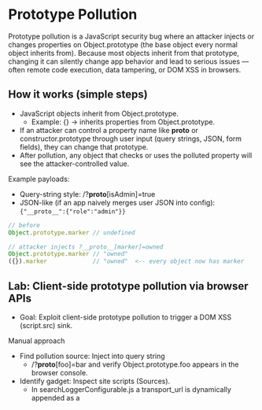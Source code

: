 # Prototype Pollution

Prototype pollution is a JavaScript security bug where an attacker injects or changes properties on Object.prototype (the base object every normal object inherits from). Because most objects inherit from that prototype, changing it can silently change app behavior and lead to serious issues — often remote code execution, data tampering, or DOM XSS in browsers.



## How it works (simple steps)
- JavaScript objects inherit from Object.prototype.
	- Example: {} → inherits properties from Object.prototype.
- If an attacker can control a property name like __proto__ or constructor.prototype through user input (query strings, JSON, form fields), they can change that prototype.
- After pollution, any object that checks or uses the polluted property will see the attacker-controlled value.

Example payloads:
- Query-string style: /?__proto__[isAdmin]=true
- JSON-like (if an app naively merges user JSON into config): ``` {"__proto__":{"role":"admin"}} ```
```js
// before
Object.prototype.marker // undefined

// attacker injects ?__proto__[marker]=owned
Object.prototype.marker // "owned"
({}).marker             // "owned"  <-- every object now has marker

```

## Lab: Client-side prototype pollution via browser APIs

- Goal: Exploit client-side prototype pollution to trigger a DOM XSS (script.src) sink.

Manual approach

- Find pollution source: Inject into query string 
	- 	/?__proto__[foo]=bar and verify Object.prototype.foo appears in the browser console.
- Identify gadget: Inspect site scripts (Sources). 
	-	In searchLoggerConfigurable.js a transport_url is dynamically appended as a <script> but was made non-writable/unconfigurable with Object.defineProperty() without defining a value property — this creates a gadget that reads value.
- Exploit: Pollute prototype so the gadget picks up a value property: 
	-	/?__proto__[value]=data:,alert(1); — the page renders <script src="data:,alert(1);"> and alert(1) runs, solving the lab.

DOM Invader (Burp) approach

	- Load lab in Burp browser, enable DOM Invader with prototype-pollution option.
	- Reload; DOM Invader finds prototype-pollution vectors in the query string.
	- Click Scan for gadgets → DOM Invader locates the value gadget and the script.src sink.
	- Click Exploit → DOM Invader auto-generates the POC and triggers alert(1).
Key takeaway: Prototype pollution via __proto__ can inject properties that interact with existing DOM-creating gadgets (e.g., script insertion) to achieve DOM XSS.


---


## Lab:  DOM XSS via client-side prototype pollution

Goal: Use prototype pollution to control a script src and trigger DOM XSS.

Manual steps (quick):

-	Find pollution vector: Inject into query string:
	-	/?__proto__[foo]=bar → confirm Object.prototype.foo === "bar" in DevTools Console.
-	Identify gadget: Inspect site scripts (Sources). 
	-	searchLogger.js will append a <script> if config.transport_url exists — a potential gadget if that property is read later.
-	Exploit: Pollute the prototype with transport_url:
	-	/?__proto__[transport_url]=data:,alert(1);
	Check Elements — a <script src="data:,alert(1);"> appears and alert(1) runs. Lab solved.

Automated (Burp DOM Invader):

	- Load lab in Burp browser → enable DOM Invader + prototype-pollution.
	- Reload: it finds pollution vectors in the query string.
	- Click Scan for gadgets → it finds the transport_url gadget and the script.src sink.
	- Click Exploit → DOM Invader generates a POC and triggers alert(1).

Key takeaway: Polluting __proto__ can inject properties (like transport_url) that existing client-side code uses to create DOM elements (e.g., script tags), enabling DOM XSS.

---

## Lab: DOM XSS via an alternative prototype pollution vector

Goal: Exploit prototype pollution to inject malicious JavaScript into an eval() sink.

Manual solution

- Find prototype pollution source:

	- Test /?__proto__[foo]=bar → no effect.

	- Try /?__proto__.foo=bar → success (Object.prototype.foo now equals "bar").

- Identify gadget:

	- In searchLoggerAlternative.js, an eval() sink uses manager.sequence, which isn’t defined — potential gadget.

- Craft exploit:

	- Inject payload:
		- /?__proto__.sequence=alert(1)
		- → error occurs, showing alert(1)1 (extra “1” breaks syntax).

	- Fix syntax by appending a minus:
		- /?__proto__.sequence=alert(1)-
		- → valid JS, triggers alert(1) and solves the lab.

DOM Invader solution

	- Enable prototype pollution option and reload page.
	- DOM Invader detects pollution vector in query string.
	- Scan for gadgets → finds eval() sink via sequence property.
	- Generated PoC fails initially due to the trailing 1 in payload.
	- Manually append - to the payload in URL → alert(1) executes successfully.



Key takeaway:
	- By polluting Object.prototype with a property used by an eval() sink, you can inject and execute JavaScript (DOM XSS). Sometimes, syntax adjustments (like adding -) are needed to fix malformed payloads.

---

## Lab: Client-side prototype pollution via flawed sanitization

Goal: Bypass the app’s key-sanitization to pollute Object.prototype, then control a script.src gadget to trigger DOM XSS.

How the bypass works :

- Simple __proto__ or constructor.prototype attempts are blocked by the site’s sanitizeKey() blocklist, so /?__proto__.foo=bar and similar fail.

- The filter isn’t recursive and can be bypassed by obfuscating the blocked key so the sanitizer misses it but the parser still interprets it. Example bypass forms used:

	- /?__pro__proto__to__[foo]=bar
	- /?__pro__proto__to__.foo=bar
	- /?constconstructorructor[protoprototypetype][foo]=bar
	- /?constconstructorructor.protoprototypetype.foo=bar

- After injecting one of those, Object.prototype.foo === "bar" — prototype pollution achieved.

Finding the gadget:

- Inspect site JS. searchLogger.js dynamically appends a <script> using config.transport_url if present.

- config.transport_url is not normally defined — a perfect gadget if you can supply it through the polluted prototype.

Exploit (POC):

- Pollute the prototype with transport_url:
	- /?__pro__proto__to__[transport_url]=data:,alert(1);

- The page renders <script src="data:,alert(1);"> and alert(1) executes → lab solved.

Key takeaway: Even when direct __proto__ keys are blocked, non-recursive sanitizers can be bypassed by tricking the parser with obfuscated key names. If client-side code later reads a property (e.g., transport_url) to build DOM (script.src), that polluted property can be used to trigger DOM XSS.


---

## Lab: Client-side prototype pollution in third-party libraries

Goal: Use prototype pollution delivered in the URL fragment (#...) to control a setTimeout() sink (hitCallback) and execute code (steal cookie).


- Load the lab in Burp’s built-in browser.
- Enable DOM Invader and turn on the prototype pollution option.
- Open DevTools → DOM Invader tab and reload the page. DOM Invader finds two pollution vectors in the URL hash (fragment).
- Click Scan for gadgets → wait for the gadget scan. It finds a hitCallback gadget that reaches a setTimeout() sink.
- Click Exploit → DOM Invader auto-generates a POC and runs alert(1) (proof the sink is exploitable).
- Disable DOM Invader.
- On the lab’s exploit server, create an HTML payload that navigates victims to a malicious URL containing the polluted hash. Example body:

```html
<script>
  location="https://YOUR-LAB-ID.web-security-academy.net/#__proto__[hitCallback]=alert(document.cookie)"
</script>

```
- Test the exploit yourself (confirm navigation and that alert(document.cookie) runs).
- Deliver the exploit to a victim to solve the lab.

Key takeaway: Prototype pollution delivered via the URL fragment can be discovered and weaponized with DOM Invader. If a gadget (here hitCallback) feeds attacker-controlled properties into DOM timers (setTimeout), you can execute arbitrary JS (e.g., alert(document.cookie)) by getting the victim to visit a crafted URL.

---
